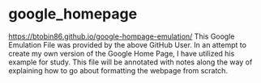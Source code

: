 # google_homepage
https://btobin86.github.io/google-hompage-emulation/
This Google Emulation File was provided by the above GitHub User. In an attempt to create my own version of the Google Home Page, I have utilized his example for study. This file will be annotated with notes along the way of explaining how to go about formatting the webpage from scratch.